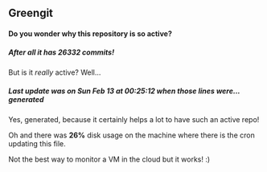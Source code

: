 ## Greengit

#### Do you wonder why this repository is so active?

##### After all it has 26332 commits!

But is it *really* active? Well...

##### Last update was on Sun Feb 13 at 00:25:12 when those lines were... generated

Yes, generated, because it certainly helps a lot to have such an active repo!

Oh and there was **26%** disk usage on the machine
where there is the cron updating this file.

Not the best way to monitor a VM in the cloud but it works! :)
